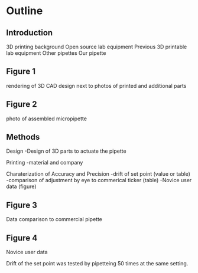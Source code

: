 Outline
======

Introduction
-----------

3D printing background
Open source lab equipment
Previous 3D printable lab equipment
Other pipettes
Our pipette

Figure 1
-------
rendering of 3D CAD design next to photos of printed and additional parts

Figure 2
--------
photo of assembled micropipette

Methods
-------

Design
-Design of 3D parts to actuate the pipette

Printing
-material and company

Charaterization of Accuracy and Precision
-drift of set point (value or table)
-comparison of adjustment by eye to commerical ticker (table)
-Novice user data (figure)

Figure 3
--------
Data comparison to commercial pipette

Figure 4
--------
Novice user data

Drift of the set point was tested by pipetteing 50 times at the same setting. 
